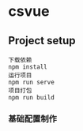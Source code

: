 # csvue

## Project setup
```
下载依赖
npm install
运行项目
npm run serve
项目打包
npm run build

```
### 基础配置制作













